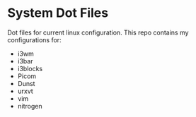 # System Dot Files
Dot files for current linux configuration. This repo contains my configurations for:
- i3wm
- i3bar
- i3blocks
- Picom
- Dunst
- urxvt
- vim
- nitrogen
